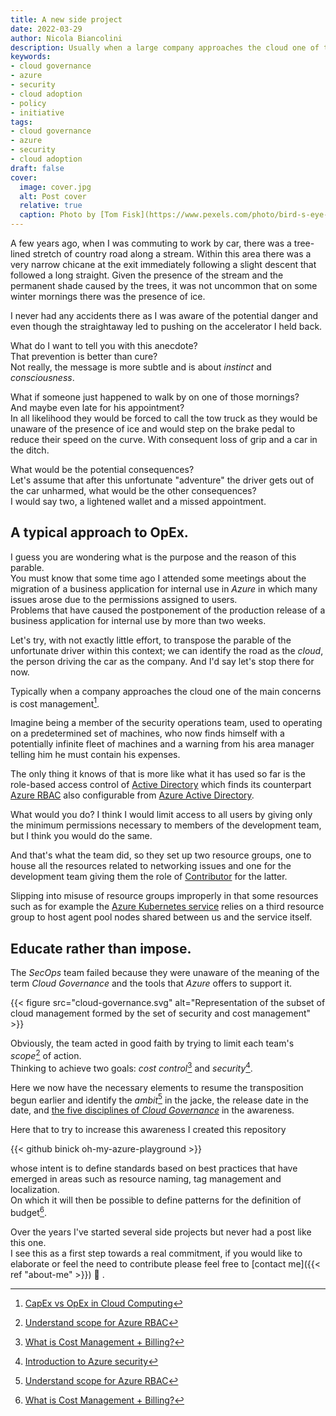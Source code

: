 ```yaml
---
title: A new side project
date: 2022-03-29
author: Nicola Biancolini
description: Usually when a large company approaches the cloud one of the main concerns is cost management.
keywords: 
- cloud governance
- azure
- security
- cloud adoption
- policy
- initiative
tags:
- cloud governance
- azure
- security 
- cloud adoption
draft: false
cover:
  image: cover.jpg
  alt: Post cover
  relative: true
  caption: Photo by [Tom Fisk](https://www.pexels.com/photo/bird-s-eye-view-of-river-in-middle-of-green-fields-1483880/)
---
```


A few years ago, when I was commuting to work by car, there was a tree-lined stretch of country road along a stream. Within this area there was a very narrow chicane at the exit immediately following a slight descent that followed a long straight.
Given the presence of the stream and the permanent shade caused by the trees, it was not uncommon that on some winter mornings there was the presence of ice.

I never had any accidents there as I was aware of the potential danger and even though the straightaway led to pushing on the accelerator I held back.

What do I want to tell you with this anecdote?  
That prevention is better than cure?  
Not really, the message is more subtle and is about *instinct* and *consciousness*.

What if someone just happened to walk by on one of those mornings?  
And maybe even late for his appointment?  
In all likelihood they would be forced to call the tow truck as they would be unaware of the presence of ice and would step on the brake pedal to reduce their speed on the curve. With consequent loss of grip and a car in the ditch.

What would be the potential consequences?  
Let's assume that after this unfortunate "adventure" the driver gets out of the car unharmed, what would be the other consequences?  
I would say two, a lightened wallet and a missed appointment.

## A typical approach to OpEx.

I guess you are wondering what is the purpose and the reason of this parable.  
You must know that some time ago I attended some meetings about the migration of a business application for internal use in *Azure* in which many issues arose due to the permissions assigned to users.  
Problems that have caused the postponement of the production release of a business application for internal use by more than two weeks.

Let's try, with not exactly little effort, to transpose the parable of the unfortunate driver within this context; we can identify the road as the *cloud*, the person driving the car as the company. And I'd say let's stop there for now.

Typically when a company approaches the cloud one of the main concerns is cost management[^capex-vs-opex].

[^capex-vs-opex]: [CapEx vs OpEx in Cloud Computing]( https://www.geeksforgeeks.org/capex-vs-opex-in-cloud-computing)

Imagine being a member of the security operations team, used to operating on a predetermined set of machines, who now finds himself with a potentially infinite fleet of machines and a warning from his area manager telling him he must contain his expenses.

The only thing it knows of that is more like what it has used so far is the role-based access control of [Active Directory](https://docs.microsoft.com/windows-server/identity/ad-ds/plan/security-best-practices/implementing-least-privilege-administrative-models#role-based-access-controls-rbac-for-active-directory) which finds its counterpart [Azure RBAC](https://docs.microsoft.com/azure/role-based-access-control/overview) also configurable from [Azure Active Directory]( https://docs.microsoft.com/azure/active-directory/fundamentals/active-directory-whatis).

What would you do? I think I would limit access to all users by giving only the minimum permissions necessary to members of the development team, but I think you would do the same.

And that's what the team did, so they set up two resource groups, one to house all the resources related to networking issues and one for the development team giving them the role of [Contributor](https://docs.microsoft.com/azure/role-based-access-control/built-in-roles#contributor) for the latter.

Slipping into misuse of resource groups improperly in that some resources such as for example the [Azure Kubernetes service]( https://docs.microsoft.com/azure/aks/intro-kubernetes) relies on a third resource group to host agent pool nodes shared between us and the service itself.

## Educate rather than impose.

The *SecOps* team failed because they were unaware of the meaning of the term *Cloud Governance* and the tools that *Azure* offers to support it.

{{< figure src="cloud-governance.svg" alt="Representation of the subset of cloud management formed by the set of security and cost management" >}}

Obviously, the team acted in good faith by trying to limit each team's *scope*[^scope] of action.  
Thinking to achieve two goals: *cost control*[^cost-management] and *security*[^security]. 

[^scope]: [Understand scope for Azure RBAC](https://docs.microsoft.com/azure/role-based-access-control/scope-overview)
[^cost-management]: [What is Cost Management + Billing?]( https://docs.microsoft.com/azure/cost-management-billing/cost-management-billing-overview)
[^security]: [Introduction to Azure security](https://docs.microsoft.com/azure/security/fundamentals/overview)

Here we now have the necessary elements to resume the transposition begun earlier and identify 
the *ambit*[^scope] in the jacke, the release date in the date, and [the five disciplines of *Cloud Governance*]( https://docs.microsoft.com/azure/cloud-adoption-framework/govern/governance-disciplines#disciplines-of-cloud-governance) in the awareness.

Here that to try to increase this awareness I created this repository

{{< github binick oh-my-azure-playground >}}

whose intent is to define standards based on best practices that have emerged in areas such as resource naming, tag management and localization.  
On which it will then be possible to define patterns for the definition of budget[^cost-management].

Over the years I've started several side projects but never had a post like this one.  
I see this as a first step towards a real commitment, if you would like to elaborate or feel the need to contribute please feel free to [contact me]({{< ref "about-me" >}}) 🙂 .
